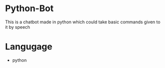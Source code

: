 # Python-Bot
This is a  chatbot made in python which could take basic commands given to it by speech
# Langugage
- python
